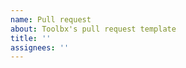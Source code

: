 ```yaml
---
name: Pull request
about: Toolbx's pull request template
title: ''
assignees: ''
---
```


<!--
Thank you for contributing to Toolbx!

Describe what your pull request does. Either use your own words or use the text in some of your commit messages if applicable.

If your pull request fixes an issue, mention it in the description like this:

Fixes: #xxx

'xxx' stands for the issue number

After creating the pull request, add into all your commit messages a link to the pull request.
-->
